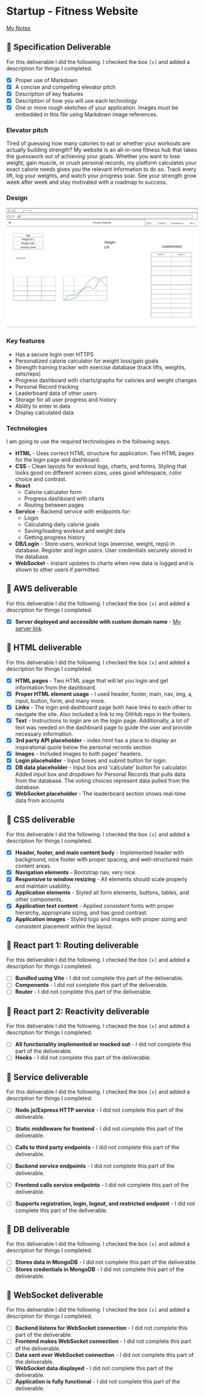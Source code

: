 # Startup - Fitness Website

[My Notes](notes.md)

## 🚀 Specification Deliverable

For this deliverable I did the following. I checked the box `[x]` and added a description for things I completed.

- [x] Proper use of Markdown
- [x] A concise and compelling elevator pitch
- [x] Description of key features
- [x] Description of how you will use each technology
- [x] One or more rough sketches of your application. Images must be embedded in this file using Markdown image references.

### Elevator pitch

Tired of guessing how many calories to eat or whether your workouts are actually building strength? My website is an all-in-one fitness hub that takes the guesswork out of achieving your goals. Whether you want to lose weight, gain muscle, or crush personal records, my platform calculates your exact calorie needs gives you the relevant information to do so. Track every lift, log your weights, and watch your progress soar. See your strength grow week after week and stay motivated with a roadmap to success.

### Design

![Design image](fit_web.png)

### Key features

-  Has a secure login over HTTPS
- Personalized calorie calculator for weight loss/gain goals  
- Strength training tracker with exercise database (track lifts, weights, sets/reps)  
- Progress dashboard with charts/graphs for calories and weight changes
- Personal Record tracking
- Leaderboard data of other users 
- Storage for all user progress and history  
- Ability to enter in data
- Display calculated data

### Technologies

I am going to use the required technologies in the following ways.

- **HTML** - Uses correct HTML structure for application. Two HTML pages for the login page and dashboard.
- **CSS** - Clean layouts for workout logs, charts, and forms. Styling that looks good on different screen sizes, uses good whitespace, color choice and contrast.
- **React** 
  - Calorie calculator form  
  - Progress dashboard with charts  
  - Routing between pages  
- **Service** - Backend service with endpoints for:
  - Login
  - Calculating daily calorie goals  
  - Saving/loading workout and weight data  
  - Getting progress history 
- **DB/Login** - Store users, workout logs (exercise, weight, reps) in database. Register and login users. User credentials securely stored in the database.
- **WebSocket** - Instant updates to charts when new data is logged and is shown to other users if permitted.

## 🚀 AWS deliverable

For this deliverable I did the following. I checked the box `[x]` and added a description for things I completed.

- [x] **Server deployed and accessible with custom domain name** - [My server link](https://thuntley.click).

## 🚀 HTML deliverable

For this deliverable I did the following. I checked the box `[x]` and added a description for things I completed.

- [x] **HTML pages** - Two HTML page that will let you login and get information from the dashboard.
- [x] **Proper HTML element usage** - I used header, footer, main, nav, img, a, input, button, form, and many more.
- [x] **Links** - The login and dashboard page both have links to each other to navigate the site. Also included a link to my GitHub repo in the footers.
- [x] **Text** - Instructions to login are on the login page. Additionally, a lot of text was needed on the dashboard page to guide the user and provide necessary information.
- [x] **3rd party API placeholder** - index.html has a place to display an inspirational quote below the personal records section
- [x] **Images** - Included images to both pages' headers.
- [x] **Login placeholder** - Input boxes and submit button for login.
- [x] **DB data placeholder** - Input box and 'calculate' button for calculator. Added input box and dropdown for Personal Records that pulls data from the database. The voting choices represent data pulled from the database.
- [x] **WebSocket placeholder** - The leaderboard section shows real-time data from accounts

## 🚀 CSS deliverable

For this deliverable I did the following. I checked the box `[x]` and added a description for things I completed.

- [x] **Header, footer, and main content body** - Implemented header with background, nice footer with proper spacing, and well-structured main content areas.
- [x] **Navigation elements** - Bootstrap nav, very nice.
- [x] **Responsive to window resizing** - All elements should scale properly and maintain usability.
- [x] **Application elements** - Styled all form elements, buttons, tables, and other components.
- [x] **Application text content** - Applied consistent fonts with proper hierarchy, appropriate sizing, and has good contrast.
- [x] **Application images** - Styled logo and images with proper sizing and consistent placement within the layout.

## 🚀 React part 1: Routing deliverable

For this deliverable I did the following. I checked the box `[x]` and added a description for things I completed.

- [ ] **Bundled using Vite** - I did not complete this part of the deliverable.
- [ ] **Components** - I did not complete this part of the deliverable.
- [ ] **Router** - I did not complete this part of the deliverable.

## 🚀 React part 2: Reactivity deliverable

For this deliverable I did the following. I checked the box `[x]` and added a description for things I completed.

- [ ] **All functionality implemented or mocked out** - I did not complete this part of the deliverable.
- [ ] **Hooks** - I did not complete this part of the deliverable.

## 🚀 Service deliverable

For this deliverable I did the following. I checked the box `[x]` and added a description for things I completed.

- [ ] **Node.js/Express HTTP service** - I did not complete this part of the deliverable.
- [ ] **Static middleware for frontend** - I did not complete this part of the deliverable.
- [ ] **Calls to third party endpoints** - I did not complete this part of the deliverable.
- [ ] **Backend service endpoints** - I did not complete this part of the deliverable.
- [ ] **Frontend calls service endpoints** - I did not complete this part of the deliverable.
- [ ] **Supports registration, login, logout, and restricted endpoint** - I did not complete this part of the deliverable.


## 🚀 DB deliverable

For this deliverable I did the following. I checked the box `[x]` and added a description for things I completed.

- [ ] **Stores data in MongoDB** - I did not complete this part of the deliverable.
- [ ] **Stores credentials in MongoDB** - I did not complete this part of the deliverable.

## 🚀 WebSocket deliverable

For this deliverable I did the following. I checked the box `[x]` and added a description for things I completed.

- [ ] **Backend listens for WebSocket connection** - I did not complete this part of the deliverable.
- [ ] **Frontend makes WebSocket connection** - I did not complete this part of the deliverable.
- [ ] **Data sent over WebSocket connection** - I did not complete this part of the deliverable.
- [ ] **WebSocket data displayed** - I did not complete this part of the deliverable.
- [ ] **Application is fully functional** - I did not complete this part of the deliverable.
